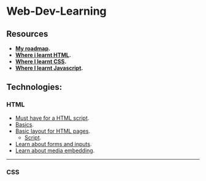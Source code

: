 # Web-Dev-Learning

## Resources
- **[My roadmap](https://roadmap.sh/full-stack).**
- **[Where i learnt HTML](https://web.dev/learn/html).**
- **[Where I learnt CSS](https://web.dev/learn/css).**
- **[Where I learnt Javascript](https://web.dev/learn/javascript).**

## Technologies:
### HTML
- [Must have for a HTML script](HTML/universal-script.html).
- [Basics](HTML/basics.html).
- [Basic layout for HTML pages](HTML/Basic-layout.png).
    - [Script](HTML/Basic-layout-script.html).
- [Learn about forms and inputs](HTML/forms.html).
- [Learn about media embedding](HTML/media-embedding.html).

---

### CSS
